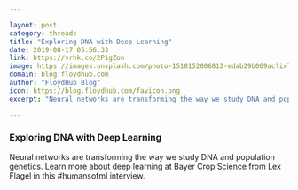 ```yaml
---

layout: post
category: threads
title: "Exploring DNA with Deep Learning"
date: 2019-08-17 05:56:33
link: https://vrhk.co/2P1gZon
image: https://images.unsplash.com/photo-1518152006812-edab29b069ac?ixlib=rb-1.2.1&q=80&fm=jpg&crop=entropy&cs=tinysrgb&w=1080&fit=max&ixid=eyJhcHBfaWQiOjExNzczfQ
domain: blog.floydhub.com
author: "FloydHub Blog"
icon: https://blog.floydhub.com/favicon.png
excerpt: "Neural networks are transforming the way we study DNA and population genetics. Learn more about deep learning at Bayer Crop Science from Lex Flagel in this #humansofml interview."

---
```


### Exploring DNA with Deep Learning

Neural networks are transforming the way we study DNA and population genetics. Learn more about deep learning at Bayer Crop Science from Lex Flagel in this #humansofml interview.